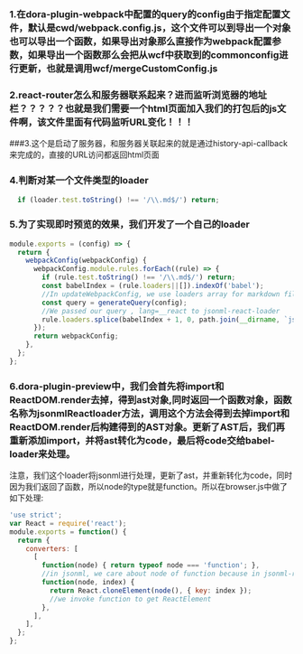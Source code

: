 ### 1.在dora-plugin-webpack中配置的query的config由于指定配置文件，默认是cwd/webpack.config.js，这个文件可以到导出一个对象也可以导出一个函数，如果导出对象那么直接作为webpack配置参数，如果导出一个函数那么会把从wcf中获取到的commonconfig进行更新，也就是调用wcf/mergeCustomConfig.js

### 2.react-router怎么和服务器联系起来？进而监听浏览器的地址栏？？？？？也就是我们需要一个html页面加入我们的打包后的js文件啊，该文件里面有代码监听URL变化！！！

###3.这个是启动了服务器，和服务器关联起来的就是通过history-api-callback来完成的，直接的URL访问都返回html页面

### 4.判断对某一个文件类型的loader

```js
  if (loader.test.toString() !== '/\\.md$/') return;
```

### 5.为了实现即时预览的效果，我们开发了一个自己的loader

```js
module.exports = (config) => {
  return {
    webpackConfig(webpackConfig) {
      webpackConfig.module.rules.forEach((rule) => {
        if (rule.test.toString() !== '/\\.md$/') return;
        const babelIndex = (rule.loaders||[]).indexOf('babel');
        //In updateWebpackConfig, we use loaders array for markdown file
        const query = generateQuery(config);
        //We passed our query , lang=__react to jsonml-react-loader
        rule.loaders.splice(babelIndex + 1, 0, path.join(__dirname, `jsonml-react-loader?${query}`));
      });
      return webpackConfig;
    },
  };
};

```

### 6.dora-plugin-preview中，我们会首先将import和ReactDOM.render去掉，得到ast对象,同时返回一个函数对象，函数名称为jsonmlReactloader方法，调用这个方法会得到去掉import和ReactDOM.render后构建得到的AST对象。更新了AST后，我们再重新添加import，并将ast转化为code，最后将code交给babel-loader来处理。
注意，我们这个loader将jsonml进行处理，更新了ast，并重新转化为code，同时因为我们返回了函数，所以node的type就是function。所以在browser.js中做了如下处理:

```js
'use strict';
var React = require('react');
module.exports = function() {
  return {
    converters: [
      [
        function(node) { return typeof node === 'function'; },
        //in jsonml, we care about node of function because in jsonml-react-loader, we return a function
        function(node, index) {
          return React.cloneElement(node(), { key: index });
          //we invoke function to get ReactElement
        },
      ],
    ],
  };
};

```


